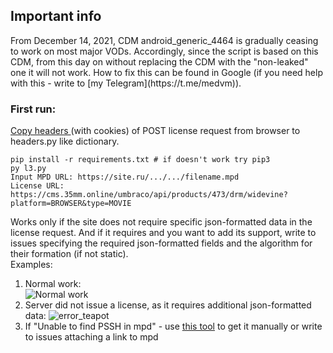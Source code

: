 <h2>Important info</h2>
From December 14, 2021, CDM android_generic_4464 is gradually ceasing to work on most major VODs. Accordingly, since the script is based on this CDM, from this day on without replacing the CDM with the "non-leaked" one it will not work. How to fix this can be found in Google (if you need help with this - write to [my Telegram](https://t.me/medvm)).

<h3>First run: </h3>

[Copy headers ](https://user-images.githubusercontent.com/43696206/145660715-472e4c65-86de-453f-86fc-5bb14028f448.png)(with cookies) of POST license request from browser to headers.py like dictionary.</br>

```
pip install -r requirements.txt # if doesn't work try pip3
py l3.py
Input MPD URL: https://site.ru/.../.../filename.mpd
License URL: https://cms.35mm.online/umbraco/api/products/473/drm/widevine?platform=BROWSER&type=MOVIE
```

Works only if the site does not require specific json-formatted data in the license request. 
And if it requires and you want to add its support, write to issues specifying the required json-formatted fields and the algorithm for their formation (if not static).
</br> Examples:</br>
1.  Normal work: </br>
   ![Normal work](https://user-images.githubusercontent.com/43696206/145641480-bf3a07a6-2d6e-4dee-9398-b4ecdf8bf273.png) </br>
2. Server did not issue a license, as it requires additional json-formatted data: 
  ![error_teapot](https://user-images.githubusercontent.com/43696206/145643061-8e44b226-a3c2-4c44-8c62-6db84e582d9e.png)</br>
3. If "Unable to find PSSH in mpd" - use [this tool](https://tools.axinom.com/generators/PsshBox) to get it manually or write to issues attaching a link to mpd</br>